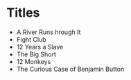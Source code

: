 # Titles

* A River Runs hrough It
* Fight Club
* 12 Years a Slave
* The Big Short
* 12 Monkeys
* The Curious Case of Benjamin Button
